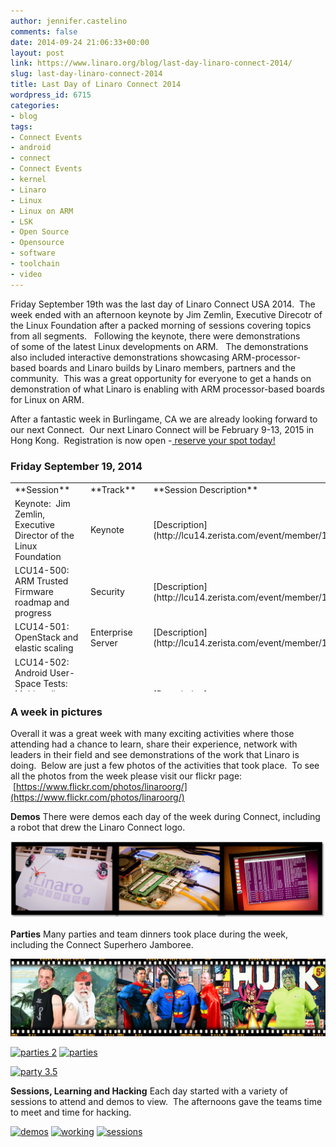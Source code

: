 ```yaml
---
author: jennifer.castelino
comments: false
date: 2014-09-24 21:06:33+00:00
layout: post
link: https://www.linaro.org/blog/last-day-linaro-connect-2014/
slug: last-day-linaro-connect-2014
title: Last Day of Linaro Connect 2014
wordpress_id: 6715
categories:
- blog
tags:
- Connect Events
- android
- connect
- Connect Events
- kernel
- Linaro
- Linux
- Linux on ARM
- LSK
- Open Source
- Opensource
- software
- toolchain
- video
---
```


Friday September 19th was the last day of Linaro Connect USA 2014.  The week ended with an afternoon keynote by Jim Zemlin, Executive Direcotr of the Linux Foundation after a packed morning of sessions covering topics from all segments.   Following the keynote, there were demonstrations of some of the latest Linux developments on ARM.   The demonstrations also included interactive demonstrations showcasing ARM-processor-based boards and Linaro builds by Linaro members, partners and the community.  This was a great opportunity for everyone to get a hands on demonstration of what Linaro is enabling with ARM processor-based boards for Linux on ARM.  

After a fantastic week in Burlingame, CA we are already looking forward to our next Connect.  Our next Linaro Connect will be February 9-13, 2015 in Hong Kong.  Registration is now open -[ reserve your spot today!](http://connect.linaro.org/hkg15/)


### **Friday September 19, 2014**


<table width="1114" style="height: 334px;" >
<tbody >
<tr >

<td width="35%" >**Session**
</td>

<td >**Track**
</td>

<td >**Session Description**
</td>

<td >**YouTube Video**
</td>

<td >**Presentation**
</td>

<td >**Video (Linaro Server)**
</td>
</tr>
<tr >

<td >Keynote:  Jim Zemlin, Executive Director of the Linux Foundation
</td>

<td >Keynote
</td>

<td >[Description](http://lcu14.zerista.com/event/member/137800)
</td>

<td >[Video](https://www.youtube.com/watch?v=-ylsAYzEcpo)
</td>

<td >Not Available 
</td>

<td >[Video](http://people.linaro.org/linaro-connect/lcu14/videos/09-19-Friday/Jim%20Zemlin%20-%20Linux%20Foundation.mp4)
</td>
</tr>
<tr >

<td >LCU14-500: ARM Trusted Firmware roadmap and progress
</td>

<td >Security
</td>

<td >[Description](http://lcu14.zerista.com/event/member/137787)
</td>

<td >[Video](https://www.youtube.com/watch?v=je0_-yYgKdc&list=UUIVqQKxCyQLJS6xvSmfndLA)
</td>

<td >[Link to Presentation](http://www.slideshare.net/linaroorg/lcu14-500-arm-trusted-firmware)
</td>

<td >[Video](http://people.linaro.org/linaro-connect/lcu14/videos/09-19-Friday/LCU14-500-%20ARM%20Trusted%20Firmware%20roadmap%20and%20progress.mp4)
</td>
</tr>
<tr >

<td >LCU14-501: OpenStack and elastic scaling
</td>

<td >Enterprise Server
</td>

<td >[Description](http://lcu14.zerista.com/event/member/137788)
</td>

<td >[Video](https://www.youtube.com/watch?v=sb7pXg5LugA&list=UUIVqQKxCyQLJS6xvSmfndLA)
</td>

<td >Available soon
</td>

<td >[Video](http://people.linaro.org/linaro-connect/lcu14/videos/09-19-Friday/LCU14-501-%20OpenStack%20and%20elastic%20scaling.mp4)
</td>
</tr>
<tr >

<td >LCU14-502: Android User-Space Tests: Multimedia codec tests, Status and Open Discussions
</td>

<td >Android
</td>

<td >[Description](http://lcu14.zerista.com/event/member/137789)
</td>

<td >[Video](https://www.youtube.com/watch?v=xNr6xsvnNVA&list=UUIVqQKxCyQLJS6xvSmfndLA)
</td>

<td >[Link to Presentation](http://www.slideshare.net/linaroorg/lcu14-502-androiduserspacetests)
</td>

<td >[Video](http://people.linaro.org/linaro-connect/lcu14/videos/09-19-Friday/LCU14-502-%20Android%20User-Space%20Tests-%20Multimedia%20codec%20tests%252C%20Status%20and%20Open%20Discussions.mp4)
</td>
</tr>
<tr >

<td >LCU14-503: What To Do About ADF?
</td>

<td >Linux Kernel
</td>

<td >[Description](http://lcu14.zerista.com/event/member/137790)
</td>

<td >[Video](https://www.youtube.com/watch?v=umnEXIBULnQ&list=UUIVqQKxCyQLJS6xvSmfndLA)
</td>

<td >[Link to Presentation](http://www.slideshare.net/linaroorg/lcu14-503-what-to-do-about-adf)
</td>

<td >[Video](http://people.linaro.org/linaro-connect/lcu14/videos/09-19-Friday/LCU14-503-%20What%20To%20Do%20About%20ADF%3f.mp4)
</td>
</tr>
<tr >

<td >LCU14-504: Taming ARMv8 NEON: from theory to benchmark results
</td>

<td >Android
</td>

<td >[Description](http://lcu14.zerista.com/event/member/137791)
</td>

<td >[Video](https://www.youtube.com/watch?v=ixuDntaSnHI&list=UUIVqQKxCyQLJS6xvSmfndLA)
</td>

<td >Available soon
</td>

<td >[Video](http://people.linaro.org/linaro-connect/lcu14/videos/09-19-Friday/LCU14-504-%20Taming%20ARMv8%20NEON-%20from%20theory%20to%20benchmark%20results.mp4)
</td>
</tr>
<tr >

<td >LCU14-505: ACPI upstreaming and patch review
</td>

<td >Enterprise Server
</td>

<td >[Description](http://lcu14.zerista.com/event/member/137792)
</td>

<td >[Video](https://www.youtube.com/watch?v=IsjL8-4-L5w&list=UUIVqQKxCyQLJS6xvSmfndLA)
</td>

<td >Available soon
</td>

<td >[Video](http://people.linaro.org/linaro-connect/lcu14/videos/09-19-Friday/LCU14-505-%20ACPI%20upstreaming%20and%20patch%20review.mp4)
</td>
</tr>
<tr >

<td >LCU14-506: KVM Development Status
</td>

<td >Virtualization
</td>

<td >[Description](http://lcu14.zerista.com/event/member/137793)
</td>

<td >[Video](https://www.youtube.com/watch?v=XGQrMaUW5Yo&list=UUIVqQKxCyQLJS6xvSmfndLA)
</td>

<td >[Link to Presentation](http://www.slideshare.net/linaroorg/lcu14-506-kvm-development-status)
</td>

<td >[Video](http://people.linaro.org/linaro-connect/lcu14/videos/09-19-Friday/LCU14-506-%20KVM%20Development%20Status.mp4)
</td>
</tr>
<tr >

<td >LCU14-508 BOF: OpenEmbedded
</td>

<td >BoF
</td>

<td >[Description](http://lcu14.zerista.com/event/member/137796)
</td>

<td >[Video](https://www.youtube.com/watch?v=vrLrIGkyAEk&list=UUIVqQKxCyQLJS6xvSmfndLA)
</td>

<td >Available soon
</td>

<td >[Video](http://people.linaro.org/linaro-connect/lcu14/videos/09-19-Friday/LCU14-508%20BOF-%20OpenEmbedded.mp4)
</td>
</tr>
<tr >

<td >LCU14-511: LSK overview and status update
</td>

<td >LSK
</td>

<td >[Description](http://lcu14.zerista.com/event/member/137799)
</td>

<td >[Video](https://www.youtube.com/watch?v=PwbpAz12L9k&list=UUIVqQKxCyQLJS6xvSmfndLA)
</td>

<td >[Link to Presentation](http://www.slideshare.net/linaroorg/lcu14-511-lsk-update-and-overview)
</td>

<td >[Video](http://people.linaro.org/linaro-connect/lcu14/videos/09-19-Friday/LCU14-511-%20LSK%20overview%20and%20status%20update.mp4)
</td>
</tr>
<tr >

<td >
</td>

<td >
</td>

<td >
</td>

<td >
</td>

<td >
</td>

<td >
</td>
</tr>
</tbody>
</table>


### A week in pictures


Overall it was a great week with many exciting activities where those attending had a chance to learn, share their experience, network with leaders in their field and see demonstrations of the work that Linaro is doing.  Below are just a few photos of the activities that took place.  To see all the photos from the week please visit our flickr page:  [https://www.flickr.com/photos/linaroorg/](https://www.flickr.com/photos/linaroorg/)

**Demos**
There were demos each day of the week during Connect, including a robot that drew the Linaro Connect logo.

[![Picture2](/assets/blog/Picture2.png)](/assets/blog/Picture2.png)












**Parties**
Many parties and team dinners took place during the week, including the Connect Superhero Jamboree.

[![superheros](/assets/blog/superheros.png)](/assets/blog/superheros.png)













[![parties 2](/assets/blog/parties-2-1024x1024.jpg)](/assets/blog/parties-2.jpg) [![parties](/assets/blog/parties.jpg)](/assets/blog/parties.jpg)

[![party 3.5](/assets/blog/party-3.5-1024x1024.jpg)](/assets/blog/party-3.5.jpg)

















**Sessions, Learning and Hacking**
Each day started with a variety of sessions to attend and demos to view.  The afternoons gave the teams time to meet and time for hacking.

[![demos](/assets/blog/demos-1024x1024.jpg)](/assets/blog/demos.jpg) [![working](/assets/blog/working-1024x1024.jpg)](/assets/blog/working.jpg) [![sessions](/assets/blog/sessions-1024x1024.jpg)](/assets/blog/sessions.jpg)

